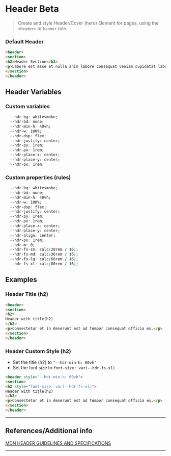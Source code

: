 # Header <span role="note" style="--note: var(--beta)">Beta</span>

> Create and style Header/Cover (hero) Element for pages, using the `<header>` or `banner` role.

### Default Header

```html preview
<header>
<section>
<h2>Header Section</h2>
<p>Labore est esse et nulla anim labore consequat veniam cupidatat laborum adipisicing.</p>
</section>
</header>
```
## Header Variables

### Custom variables

```css
  --hdr-bg: whitesmoke;
  --hdr-bd: none;
  --hdr-min-h: 40vh;
  --hdr-w: 100%;
  --hdr-dsp: flex;
  --hdr-justify: center;
  --hdr-py: 1rem;
  --hdr-px: 1rem;
  --hdr-place-x: center;
  --hdr-place-y: center;
  --hdr-px: 1rem;
```

### Custom properties (rules)

```css
  --hdr-bg: whitesmoke;
  --hdr-bd: none;
  --hdr-min-h: 40vh;
  --hdr-w: 100%;
  --hdr-dsp: flex;
  --hdr-justify: center;
  --hdr-py: 1rem;
  --hdr-px: 1rem;
  --hdr-place-x: center;
  --hdr-place-y: center;
  --hdr-align: center;
  --hdr-px: 1rem;
  --hdr-m: 0;
  --hdr-fs-sm: calc(28rem / 16);
  --hdr-fs-md: calc(36rem / 16);
  --hdr-fs-lg: calc(68rem / 16);
  --hdr-fs-xl: calc(80rem / 16);
```

## Examples



### Header Title (h2)

```html preview
<header>
<section>
<h2>
Header with title(h2)
</h2>
<p>Consectetur et in deserunt est ad tempor consequat officia ex.</p>
</section>
</header>
```

### Header Custom Style (h2)

- Set the title (h2) to `"--hdr-min-h: 60vh"`
- Set the font size to `font-size: var(--hdr-fs-xl)`

```html preview
<header style="--hdr-min-h: 60vh">
<section>
<h2 style="font-size: var(--hdr-fs-xl)">
Header with title(h2)
</h2>
<p>Consectetur et in deserunt est ad tempor consequat officia ex.</p>
</section>
</header>
```


----
## References/Additional info


[MDN HEADER GUIDELINES AND SPECIFICATIONS](https://developer.mozilla.org/en-US/docs/Web/HTML/Element/header)

<!-- [ACCESSIBILITY BEST PRACTICES](https://www.w3.org/TR/wai-aria-practices-1.2/examples/landmarks/banner.html) -->

----

